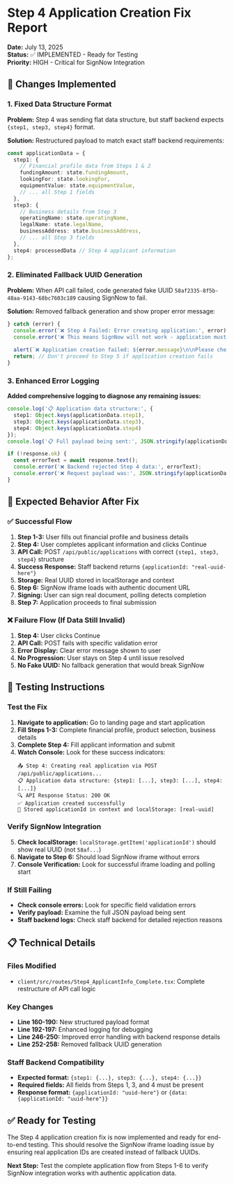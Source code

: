 # Step 4 Application Creation Fix Report

**Date:** July 13, 2025  
**Status:** ✅ IMPLEMENTED - Ready for Testing  
**Priority:** HIGH - Critical for SignNow Integration  

## 🔧 Changes Implemented

### 1. Fixed Data Structure Format
**Problem:** Step 4 was sending flat data structure, but staff backend expects `{step1, step3, step4}` format.

**Solution:** Restructured payload to match exact staff backend requirements:
```typescript
const applicationData = {
  step1: {
    // Financial profile data from Steps 1 & 2
    fundingAmount: state.fundingAmount,
    lookingFor: state.lookingFor,
    equipmentValue: state.equipmentValue,
    // ... all Step 1 fields
  },
  step3: {
    // Business details from Step 3
    operatingName: state.operatingName,
    legalName: state.legalName,
    businessAddress: state.businessAddress,
    // ... all Step 3 fields
  },
  step4: processedData // Step 4 applicant information
};
```

### 2. Eliminated Fallback UUID Generation
**Problem:** When API call failed, code generated fake UUID `58af2335-8f5b-48aa-9143-68bc7603c189` causing SignNow to fail.

**Solution:** Removed fallback generation and show proper error message:
```typescript
} catch (error) {
  console.error('❌ Step 4 Failed: Error creating application:', error);
  console.error('❌ This means SignNow will not work - application must be created successfully');
  
  alert(`❌ Application creation failed: ${error.message}\n\nPlease check the form data and try again. SignNow requires a valid application ID.`);
  return; // Don't proceed to Step 5 if application creation fails
}
```

### 3. Enhanced Error Logging
**Added comprehensive logging to diagnose any remaining issues:**
```typescript
console.log('📋 Application data structure:', {
  step1: Object.keys(applicationData.step1),
  step3: Object.keys(applicationData.step3), 
  step4: Object.keys(applicationData.step4)
});
console.log('📋 Full payload being sent:', JSON.stringify(applicationData, null, 2));

if (!response.ok) {
  const errorText = await response.text();
  console.error('❌ Backend rejected Step 4 data:', errorText);
  console.error('❌ Request payload was:', JSON.stringify(applicationData, null, 2));
}
```

## 🎯 Expected Behavior After Fix

### ✅ Successful Flow
1. **Step 1-3:** User fills out financial profile and business details
2. **Step 4:** User completes applicant information and clicks Continue
3. **API Call:** POST `/api/public/applications` with correct `{step1, step3, step4}` structure
4. **Success Response:** Staff backend returns `{applicationId: "real-uuid-here"}`
5. **Storage:** Real UUID stored in localStorage and context
6. **Step 6:** SignNow iframe loads with authentic document URL
7. **Signing:** User can sign real document, polling detects completion
8. **Step 7:** Application proceeds to final submission

### ❌ Failure Flow (If Data Still Invalid)
1. **Step 4:** User clicks Continue
2. **API Call:** POST fails with specific validation error
3. **Error Display:** Clear error message shown to user
4. **No Progression:** User stays on Step 4 until issue resolved
5. **No Fake UUID:** No fallback generation that would break SignNow

## 🧪 Testing Instructions

### Test the Fix
1. **Navigate to application:** Go to landing page and start application
2. **Fill Steps 1-3:** Complete financial profile, product selection, business details
3. **Complete Step 4:** Fill applicant information and submit
4. **Watch Console:** Look for these success indicators:
   ```
   📤 Step 4: Creating real application via POST /api/public/applications...
   📋 Application data structure: {step1: [...], step3: [...], step4: [...]}
   🔍 API Response Status: 200 OK
   ✅ Application created successfully
   💾 Stored applicationId in context and localStorage: [real-uuid]
   ```

### Verify SignNow Integration
5. **Check localStorage:** `localStorage.getItem('applicationId')` should show real UUID (not `58af...`)
6. **Navigate to Step 6:** Should load SignNow iframe without errors
7. **Console Verification:** Look for successful iframe loading and polling start

### If Still Failing
- **Check console errors:** Look for specific field validation errors
- **Verify payload:** Examine the full JSON payload being sent
- **Staff backend logs:** Check staff backend for detailed rejection reasons

## 📋 Technical Details

### Files Modified
- `client/src/routes/Step4_ApplicantInfo_Complete.tsx`: Complete restructure of API call logic

### Key Changes
- **Line 160-190:** New structured payload format
- **Line 192-197:** Enhanced logging for debugging
- **Line 246-250:** Improved error handling with backend response details
- **Line 252-258:** Removed fallback UUID generation

### Staff Backend Compatibility
- **Expected format:** `{step1: {...}, step3: {...}, step4: {...}}`
- **Required fields:** All fields from Steps 1, 3, and 4 must be present
- **Response format:** `{applicationId: "uuid-here"}` or `{data: {applicationId: "uuid-here"}}`

## ✅ Ready for Testing

The Step 4 application creation fix is now implemented and ready for end-to-end testing. This should resolve the SignNow iframe loading issue by ensuring real application IDs are created instead of fallback UUIDs.

**Next Step:** Test the complete application flow from Steps 1-6 to verify SignNow integration works with authentic application data.